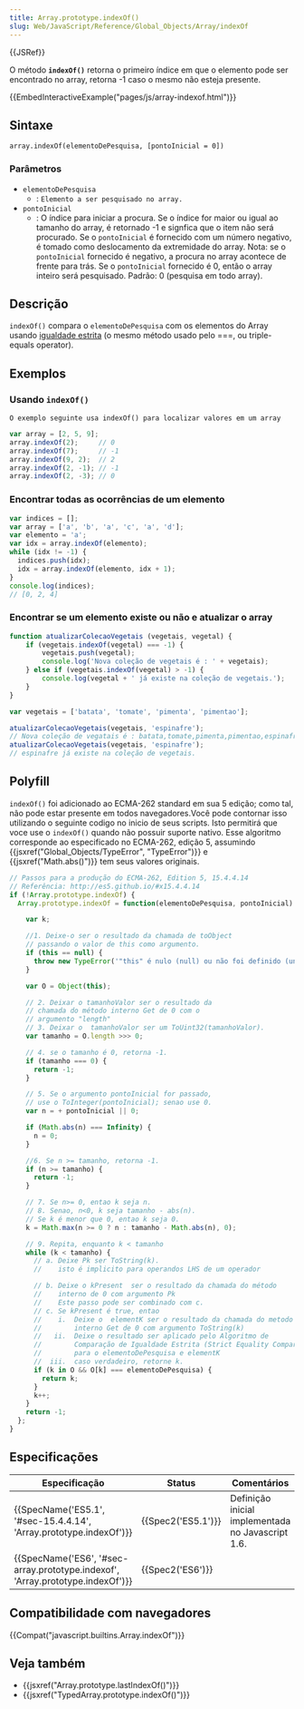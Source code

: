 ```yaml
---
title: Array.prototype.indexOf()
slug: Web/JavaScript/Reference/Global_Objects/Array/indexOf
---
```


{{JSRef}}

O método **`indexOf()`** retorna o primeiro índice em que o elemento pode ser encontrado no array, retorna -1 caso o mesmo não esteja presente.

{{EmbedInteractiveExample("pages/js/array-indexof.html")}}

## Sintaxe

```
array.indexOf(elementoDePesquisa, [pontoInicial = 0])
```

### Parâmetros

- `elementoDePesquisa`
  - : `Elemento a ser pesquisado no array.`
- `pontoInicial`
  - : O índice para iniciar a procura. Se o índice for maior ou igual ao tamanho do array, é retornado -1 e signfica que o item não será procurado. Se o `pontoInicial` é fornecido com um número negativo, é tomado como deslocamento da extremidade do array. Nota: se o `pontoInicial` fornecido é negativo, a procura no array acontece de frente para trás. Se o `pontoInicial` fornecido é 0, então o array inteiro será pesquisado. Padrão: 0 (pesquisa em todo array).

## Descrição

`indexOf()` compara o `elementoDePesquisa` com os elementos do Array usando [igualdade estrita](/pt-BR/docs/Web/JavaScript/Reference/Operators/Comparison_Operators#Using_the_Equality_Operators) (o mesmo método usado pelo ===, ou triple-equals operator).

## Exemplos

### Usando `indexOf()`

`O exemplo seguinte usa indexOf() para localizar valores em um array`

```js
var array = [2, 5, 9];
array.indexOf(2);     // 0
array.indexOf(7);     // -1
array.indexOf(9, 2);  // 2
array.indexOf(2, -1); // -1
array.indexOf(2, -3); // 0
```

### Encontrar todas as ocorrências de um elemento

```js
var indices = [];
var array = ['a', 'b', 'a', 'c', 'a', 'd'];
var elemento = 'a';
var idx = array.indexOf(elemento);
while (idx != -1) {
  indices.push(idx);
  idx = array.indexOf(elemento, idx + 1);
}
console.log(indices);
// [0, 2, 4]
```

### Encontrar se um elemento existe ou não e atualizar o array

```js
function atualizarColecaoVegetais (vegetais, vegetal) {
    if (vegetais.indexOf(vegetal) === -1) {
        vegetais.push(vegetal);
        console.log('Nova coleção de vegetais é : ' + vegetais);
    } else if (vegetais.indexOf(vegetal) > -1) {
        console.log(vegetal + ' já existe na coleção de vegetais.');
    }
}

var vegetais = ['batata', 'tomate', 'pimenta', 'pimentao'];

atualizarColecaoVegetais(vegetais, 'espinafre');
// Nova coleção de vegatais é : batata,tomate,pimenta,pimentao,espinafre
atualizarColecaoVegetais(vegetais, 'espinafre');
// espinafre já existe na coleção de vegetais.
```

## Polyfill

`indexOf()` foi adicionado ao ECMA-262 standard em sua 5 edição; como tal, não pode estar presente em todos navegadores.Você pode contornar isso utilizando o seguinte codigo no inicio de seus scripts. Isto permitirá que voce use o `indexOf()` quando não possuir suporte nativo. Esse algoritmo corresponde ao especificado no ECMA-262, edição 5, assumindo {{jsxref("Global_Objects/TypeError", "TypeError")}} e {{jsxref("Math.abs()")}} tem seus valores originais.

```js
// Passos para a produção do ECMA-262, Edition 5, 15.4.4.14
// Referência: http://es5.github.io/#x15.4.4.14
if (!Array.prototype.indexOf) {
  Array.prototype.indexOf = function(elementoDePesquisa, pontoInicial) {

    var k;

    //1. Deixe-o ser o resultado da chamada de toObject
    // passando o valor de this como argumento.
    if (this == null) {
      throw new TypeError('"this" é nulo (null) ou não foi definido (undefined)');
    }

    var O = Object(this);

    // 2. Deixar o tamanhoValor ser o resultado da
    // chamada do método interno Get de 0 com o
    // argumento "length"
    // 3. Deixar o  tamanhoValor ser um ToUint32(tamanhoValor).
    var tamanho = O.length >>> 0;

    // 4. se o tamanho é 0, retorna -1.
    if (tamanho === 0) {
      return -1;
    }

    // 5. Se o argumento pontoInicial for passado,
    // use o ToInteger(pontoInicial); senao use 0.
    var n = + pontoInicial || 0;

    if (Math.abs(n) === Infinity) {
      n = 0;
    }

    //6. Se n >= tamanho, retorna -1.
    if (n >= tamanho) {
      return -1;
    }

    // 7. Se n>= 0, entao k seja n.
    // 8. Senao, n<0, k seja tamanho - abs(n).
    // Se k é menor que 0, entao k seja 0.
    k = Math.max(n >= 0 ? n : tamanho - Math.abs(n), 0);

    // 9. Repita, enquanto k < tamanho
    while (k < tamanho) {
      // a. Deixe Pk ser ToString(k).
      //    isto é implicito para operandos LHS de um operador

      // b. Deixe o kPresent  ser o resultado da chamada do método
      //    interno de 0 com argumento Pk
      //    Este passo pode ser combinado com c.
      // c. Se kPresent é true, entao
      //    i.  Deixe o  elementK ser o resultado da chamada do metodo
      //        interno Get de 0 com argumento ToString(k)
      //   ii.  Deixe o resultado ser aplicado pelo Algoritmo de
      //        Comparação de Igualdade Estrita (Strict Equality Comparison)
      //        para o elementoDePesquisa e elementK
      //  iii.  caso verdadeiro, retorne k.
      if (k in O && O[k] === elementoDePesquisa) {
        return k;
      }
      k++;
    }
    return -1;
  };
}
```

## Especificações

| Especificação                                                                                            | Status                   | Comentários                                       |
| -------------------------------------------------------------------------------------------------------- | ------------------------ | ------------------------------------------------- |
| {{SpecName('ES5.1', '#sec-15.4.4.14', 'Array.prototype.indexOf')}}                 | {{Spec2('ES5.1')}} | Definição inicial implementada no Javascript 1.6. |
| {{SpecName('ES6', '#sec-array.prototype.indexof', 'Array.prototype.indexOf')}} | {{Spec2('ES6')}}     |                                                   |

## Compatibilidade com navegadores

{{Compat("javascript.builtins.Array.indexOf")}}

## Veja também

- {{jsxref("Array.prototype.lastIndexOf()")}}
- {{jsxref("TypedArray.prototype.indexOf()")}}
